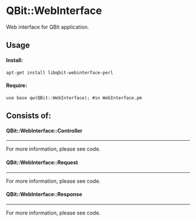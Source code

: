 QBit::WebInterface
=====

Web interface for QBit application.

## Usage

#### Install:

```
apt-get install libqbit-webinterface-perl
```

#### Require:

```
use base qw(QBit::WebInterface); #in WebInterface.pm
```

## Consists of:

#### QBit::WebInterface::Controller
___

For more information, please see code.

#### QBit::WebInterface::Request
___

For more information, please see code.

#### QBit::WebInterface::Response
___

For more information, please see code.

